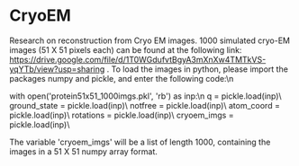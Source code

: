 # CryoEM
Research on reconstruction from Cryo EM images. 1000 simulated cryo-EM images (51 X 51 pixels each) can be found at the following link:
https://drive.google.com/file/d/1T0WGdufvtBgyA3mXnXw4TMTkVS-yqYTb/view?usp=sharing .
To load the images in python, please import the packages numpy and pickle, and enter the following code:\n

with open('protein51x51_1000imgs.pkl', 'rb') as inp:\n
    q = pickle.load(inp)\\
    ground_state = pickle.load(inp)\\
    notfree = pickle.load(inp)\\
    atom_coord = pickle.load(inp)\\
    rotations = pickle.load(inp)\\
    cryoem_imgs = pickle.load(inp)\\
    
The variable 'cryoem_imgs' will be a list of length 1000, containing the images in a 51 X 51 numpy array format.
